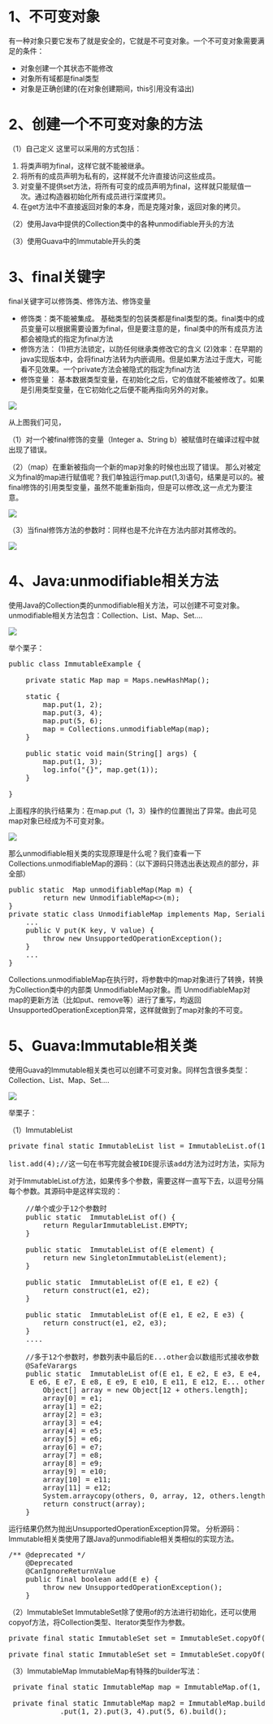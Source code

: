# 1、不可变对象
有一种对象只要它发布了就是安全的，它就是不可变对象。一个不可变对象需要满足的条件：

- 对象创建一个其状态不能修改
- 对象所有域都是final类型
- 对象是正确创建的(在对象创建期间，this引用没有溢出)

# 2、创建一个不可变对象的方法
（1）自己定义 
这里可以采用的方式包括：
 
1. 将类声明为final，这样它就不能被继承。 
2. 将所有的成员声明为私有的，这样就不允许直接访问这些成员。 
3. 对变量不提供set方法，将所有可变的成员声明为final，这样就只能赋值一次。通过构造器初始化所有成员进行深度拷贝。 
4. 在get方法中不直接返回对象的本身，而是克隆对象，返回对象的拷贝。

（2）使用Java中提供的Collection类中的各种unmodifiable开头的方法
 
（3）使用Guava中的Immutable开头的类

# 3、final关键字
final关键字可以修饰类、修饰方法、修饰变量

- 修饰类：类不能被集成。 
基础类型的包装类都是final类型的类。final类中的成员变量可以根据需要设置为final，但是要注意的是，final类中的所有成员方法都会被隐式的指定为final方法
- 修饰方法： 
(1)把方法锁定，以防任何继承类修改它的含义 
(2)效率：在早期的java实现版本中，会将final方法转为内嵌调用。但是如果方法过于庞大，可能看不见效果。一个private方法会被隐式的指定为final方法
- 修饰变量： 
基本数据类型变量，在初始化之后，它的值就不能被修改了。如果是引用类型变量，在它初始化之后便不能再指向另外的对象。 

![](https://img-blog.csdn.net/20180411153701945?watermark/2/text/aHR0cHM6Ly9ibG9nLmNzZG4ubmV0L2plc29uam9rZQ==/font/5a6L5L2T/fontsize/400/fill/I0JBQkFCMA==/dissolve/70)

从上图我们可见， 

（1）对一个被final修饰的变量（Integer a、String b）被赋值时在编译过程中就出现了错误。
 
（2）（map）在重新被指向一个新的map对象的时候也出现了错误。 
那么对被定义为final的map进行赋值呢？我们单独运行map.put(1,3)语句，结果是可以的。被final修饰的引用类型变量，虽然不能重新指向，但是可以修改,这一点尤为要注意。

![](https://img-blog.csdn.net/2018041115395523?watermark/2/text/aHR0cHM6Ly9ibG9nLmNzZG4ubmV0L2plc29uam9rZQ==/font/5a6L5L2T/fontsize/400/fill/I0JBQkFCMA==/dissolve/70)

（3）当final修饰方法的参数时：同样也是不允许在方法内部对其修改的。

![](https://img-blog.csdn.net/20180411154323558?watermark/2/text/aHR0cHM6Ly9ibG9nLmNzZG4ubmV0L2plc29uam9rZQ==/font/5a6L5L2T/fontsize/400/fill/I0JBQkFCMA==/dissolve/70)

# 4、Java:unmodifiable相关方法
使用Java的Collection类的unmodifiable相关方法，可以创建不可变对象。unmodifiable相关方法包含：Collection、List、Map、Set…. 

![](https://img-blog.csdn.net/20180411162003137?watermark/2/text/aHR0cHM6Ly9ibG9nLmNzZG4ubmV0L2plc29uam9rZQ==/font/5a6L5L2T/fontsize/400/fill/I0JBQkFCMA==/dissolve/70)

举个栗子：

<pre>
public class ImmutableExample {

    private static Map<Integer, Integer> map = Maps.newHashMap();

    static {
        map.put(1, 2);
        map.put(3, 4);
        map.put(5, 6);
        map = Collections.unmodifiableMap(map);
    }

    public static void main(String[] args) {
        map.put(1, 3);
        log.info("{}", map.get(1));
    }

}
</pre>

上面程序的执行结果为：在map.put（1，3）操作的位置抛出了异常。由此可见map对象已经成为不可变对象。 

![](https://img-blog.csdn.net/20180411162457565?watermark/2/text/aHR0cHM6Ly9ibG9nLmNzZG4ubmV0L2plc29uam9rZQ==/font/5a6L5L2T/fontsize/400/fill/I0JBQkFCMA==/dissolve/70)

那么unmodifiable相关类的实现原理是什么呢？我们查看一下Collections.unmodifiableMap的源码：（以下源码只筛选出表达观点的部分，非全部）

<pre>
public static <K,V> Map<K,V> unmodifiableMap(Map<? extends K, ? extends V> m) {
        return new UnmodifiableMap<>(m);
}
private static class UnmodifiableMap<K,V> implements Map<K,V>, Serializable {
    ...
    public V put(K key, V value) {
        throw new UnsupportedOperationException();
    }
    ...
}
</pre>

Collections.unmodifiableMap在执行时，将参数中的map对象进行了转换，转换为Collection类中的内部类 UnmodifiableMap对象。而 UnmodifiableMap对map的更新方法（比如put、remove等）进行了重写，均返回UnsupportedOperationException异常，这样就做到了map对象的不可变。

# 5、Guava:Immutable相关类
使用Guava的Immutable相关类也可以创建不可变对象。同样包含很多类型：Collection、List、Map、Set…. 

![](https://img-blog.csdn.net/20180411165721456?watermark/2/text/aHR0cHM6Ly9ibG9nLmNzZG4ubmV0L2plc29uam9rZQ==/font/5a6L5L2T/fontsize/400/fill/I0JBQkFCMA==/dissolve/70)

举栗子：
 
（1）ImmutableList

<pre>
private final static ImmutableList<Integer> list = ImmutableList.of(1, 2, 3);

list.add(4);//这一句在书写完就会被IDE提示该add方法为过时方法，实际为不可用方法
</pre>

对于ImmutableList.of方法，如果传多个参数，需要这样一直写下去，以逗号分隔每个参数。其源码中是这样实现的：

<pre>
    //单个或少于12个参数时
    public static <E> ImmutableList<E> of() {
        return RegularImmutableList.EMPTY;
    }

    public static <E> ImmutableList<E> of(E element) {
        return new SingletonImmutableList(element);
    }

    public static <E> ImmutableList<E> of(E e1, E e2) {
        return construct(e1, e2);
    }

    public static <E> ImmutableList<E> of(E e1, E e2, E e3) {
        return construct(e1, e2, e3);
    }
    ....

    //多于12个参数时，参数列表中最后的E...other会以数组形式接收参数
    @SafeVarargs
    public static <E> ImmutableList<E> of(E e1, E e2, E e3, E e4, E e5,
     E e6, E e7, E e8, E e9, E e10, E e11, E e12, E... others) {
        Object[] array = new Object[12 + others.length];
        array[0] = e1;
        array[1] = e2;
        array[2] = e3;
        array[3] = e4;
        array[4] = e5;
        array[5] = e6;
        array[6] = e7;
        array[7] = e8;
        array[8] = e9;
        array[9] = e10;
        array[10] = e11;
        array[11] = e12;
        System.arraycopy(others, 0, array, 12, others.length);
        return construct(array);
    }
</pre>

运行结果仍然为抛出UnsupportedOperationException异常。 
分析源码：Immutable相关类使用了跟Java的unmodifiable相关类相似的实现方法。

<pre>
/** @deprecated */
    @Deprecated
    @CanIgnoreReturnValue
    public final boolean add(E e) {
        throw new UnsupportedOperationException();
    }
</pre>

（2）ImmutableSet 
ImmutableSet除了使用of的方法进行初始化，还可以使用copyof方法，将Collection类型、Iterator类型作为参数。

<pre>
private final static ImmutableSet set = ImmutableSet.copyOf(list);

private final static ImmutableSet set = ImmutableSet.copyOf(list.iterator());
</pre>

（3）ImmutableMap 
ImmutableMap有特殊的builder写法：

<pre>
 private final static ImmutableMap<Integer, Integer> map = ImmutableMap.of(1, 2, 3, 4);

 private final static ImmutableMap<Integer, Integer> map2 = ImmutableMap.<Integer, Integer>builder()
            .put(1, 2).put(3, 4).put(5, 6).build();
</pre>
